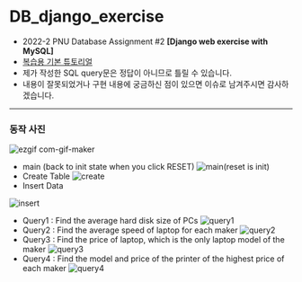 # DB_django_exercise
- 2022-2 PNU Database Assignment #2 **[Django web exercise with MySQL]**
- [복습용 기본 튜토리얼](https://github.com/xet-a/DB_django_exercise/blob/main/MySQL%20%26%20Django%20tutorial.md)
- 제가 작성한 SQL query문은 정답이 아니므로 틀릴 수 있습니다.
- 내용이 잘못되었거나 구현 내용에 궁금하신 점이 있으면 이슈로 남겨주시면 감사하겠습니다.

***

### 동작 사진
![ezgif com-gif-maker](https://user-images.githubusercontent.com/78337522/209200009-438db8b6-c49a-4fd3-8ac8-e2c817e85884.gif)

- main (back to init state when you click RESET)
![main(reset is init)](https://user-images.githubusercontent.com/78337522/209192987-48893e91-a83b-4d82-895d-a274f93c01dd.JPG)
- Create Table
![create](https://user-images.githubusercontent.com/78337522/209193015-9b85a683-78a7-4a2f-add1-69df780944cc.JPG)
- Insert Data

![insert](https://user-images.githubusercontent.com/78337522/209193032-6a64dfe4-3581-4585-b451-33c11f330497.JPG)
- Query1 : Find the average hard disk size of PCs
![query1](https://user-images.githubusercontent.com/78337522/209200284-970c22d8-c556-4776-ac80-6cf17a83cba8.JPG)
- Query2 : Find the average speed of laptop for each maker
![query2](https://user-images.githubusercontent.com/78337522/209200287-e719a0d0-d990-4273-a31b-d3114648d4be.JPG)
- Query3 : Find the price of laptop, which is the only laptop model of the maker
![query3](https://user-images.githubusercontent.com/78337522/209200292-d9d8881b-2054-4fdb-b33e-d77373011d1f.JPG)
- Query4 : Find the model and price of the printer of the highest price of each maker
![query4](https://user-images.githubusercontent.com/78337522/209200294-f1a4310e-71f0-473f-9c6b-ce5d0a35b6c7.JPG)
